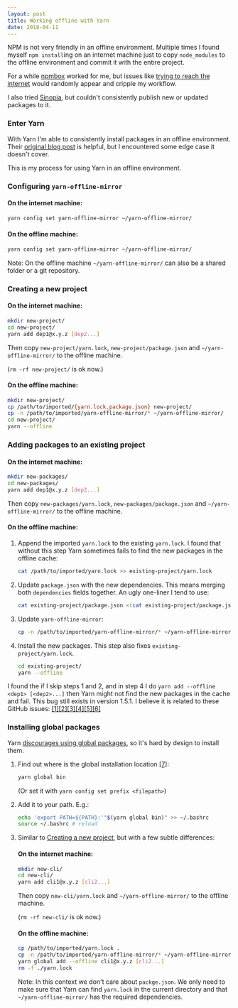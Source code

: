 ```yaml
---
layout: post
title: Working offline with Yarn
date: 2018-04-11
---
```


NPM is not very friendly in an offline environment. Multiple times I found myself `npm install`ing on an internet machine just to copy `node_modules` to the offline environment and commit it with the entire project.

For a while [npmbox][npmbox-link] worked for me, but issues like [trying to reach the internet][unnpmbox-issue] would randomly appear and cripple my workflow.

I also tried [Sinopia][sinopia-docker-link], but couldn't consistently publish new or updated packages to it.

### Enter Yarn

With Yarn I'm able to consistently install packages in an offline environment. Their [original blog post][yarn-original-blogpost] is helpful, but I encountered some edge case it doesn't cover.

This is my process for using Yarn in an offline environment.

### Configuring `yarn-offline-mirror`

#### On the internet machine:

```bash
yarn config set yarn-offline-mirror ~/yarn-offline-mirror/
```

#### On the offline machine:

```bash
yarn config set yarn-offline-mirror ~/yarn-offline-mirror/
```

Note: On the offline machine `~/yarn-offline-mirror/` can also be a shared folder or a git repository.

### Creating a new project

#### On the internet machine:

```bash
mkdir new-project/
cd new-project/
yarn add dep1@x.y.z [dep2...]
```

Then copy `new-project/yarn.lock`, `new-project/package.json` and `~/yarn-offline-mirror/` to the offline machine.

(`rm -rf new-project/` is ok now.)

#### On the offline machine:

```bash
mkdir new-project/
cp /path/to/imported/{yarn.lock,package.json} new-project/
cp -n /path/to/imported/yarn-offline-mirror/* ~/yarn-offline-mirror/
cd new-project/
yarn --offline
```

### Adding packages to an existing project

#### On the internet machine:

```bash
mkdir new-packages/
cd new-packages/
yarn add dep1@x.y.z [dep2...]
```

Then copy `new-packages/yarn.lock`, `new-packages/package.json` and `~/yarn-offline-mirror/` to the offline machine.

#### On the offline machine:

1.  Append the imported `yarn.lock` to the existing `yarn.lock`. I found that without this step Yarn sometimes fails to find the new packages in the offline cache:

    ```bash
    cat /path/to/imported/yarn.lock >> existing-project/yarn.lock
    ```

2.  Update `package.json` with the new dependencies. This means merging both `dependencies` fields together. An ugly one-liner I tend to use:

    ```bash
    cat existing-project/package.json <(cat existing-project/package.json /path/to/imported/package.json | jq '.dependencies' | jq -s 'add | {dependencies: .}') | jq -s add | sponge existing-project/package.json
    ```

3.  Update `yarn-offline-mirror`:

    ```bash
    cp -n /path/to/imported/yarn-offline-mirror/* ~/yarn-offline-mirror/
    ```

4.  Install the new packages. This step also fixes `existing-project/yarn.lock`.

    ```bash
    cd existing-project/
    yarn --offline
    ```

I found the if I skip steps 1 and 2, and in step 4 I do `yarn add --offline <dep1> [<dep2>...]` then Yarn might not find the new packages in the cache and fail. This bug still exists in version 1.5.1. I believe it is related to these GitHub issues: [[1]][yarn-offline-issue-1][[2]][yarn-offline-issue-2][[3]][yarn-offline-issue-3][[4]][yarn-offline-issue-4][[5]][yarn-offline-issue-5][[6]][yarn-offline-issue-6]

### Installing global packages

Yarn [discourages using global packages][yarn-no-global], so it's hard by design to install them.

1.  Find out where is the global installation location [[7]][yarn-global-location]:

    ```bash
    yarn global bin
    ```

    (Or set it with `yarn config set prefix <filepath>`)

2.  Add it to your path. E.g.:

    ```bash
    echo 'export PATH=${PATH}:'"$(yarn global bin)" >> ~/.bashrc
    source ~/.bashrc # reload
    ```

3.  Similar to [Creating a new project](#creating-a-new-project), but with a few subtle differences:

    #### On the internet machine:

    ```bash
    mkdir new-cli/
    cd new-cli/
    yarn add cli1@x.y.z [cli2...]
    ```

    Then copy `new-cli/yarn.lock` and `~/yarn-offline-mirror/` to the offline machine.

    (`rm -rf new-cli/` is ok now.)

    #### On the offline machine:

    ```bash
    cp /path/to/imported/yarn.lock .
    cp -n /path/to/imported/yarn-offline-mirror/* ~/yarn-offline-mirror/
    yarn global add --offline cli1@x.y.z [cli2...]
    rm -f ./yarn.lock
    ```

    Note: In this context we don't care about `packge.json`. We only need to make sure that Yarn can find `yarn.lock` in the current directory and that `~/yarn-offline-mirror/` has the required dependencies.

[npmbox-link]: https://github.com/arei/npmbox
[unnpmbox-issue]: https://github.com/arei/npmbox/issues/61
[yarn-original-blogpost]: https://yarnpkg.com/blog/2016/11/24/offline-mirror/
[yarn-offline-issue-1]: https://github.com/yarnpkg/yarn/issues/5454
[yarn-offline-issue-2]: https://github.com/yarnpkg/yarn/issues/5339
[yarn-offline-issue-3]: https://github.com/yarnpkg/yarn/issues/731
[yarn-offline-issue-4]: https://github.com/yarnpkg/yarn/issues/4909
[yarn-offline-issue-5]: https://github.com/yarnpkg/yarn/issues/4266
[yarn-offline-issue-6]: https://github.com/yarnpkg/yarn/issues/4899
[yarn-no-global]: https://stackoverflow.com/a/43901681
[yarn-global-location]: https://yarnpkg.com/lang/en/docs/cli/global/#defining-install-location
[sinopia-docker-link]: https://hub.docker.com/r/keyvanfatehi/sinopia/
